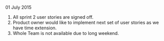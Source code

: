 01 July 2015

1. All sprint 2 user stories are signed off.
2. Product owner would like to implement next set of user stories as we have time extension.
3. Whole Team is not available due to long weekend.
